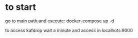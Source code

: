 # to start

go to main path and execute: docker-compose up -d

to access kafdrop wait a minute and access in localhots:9000
